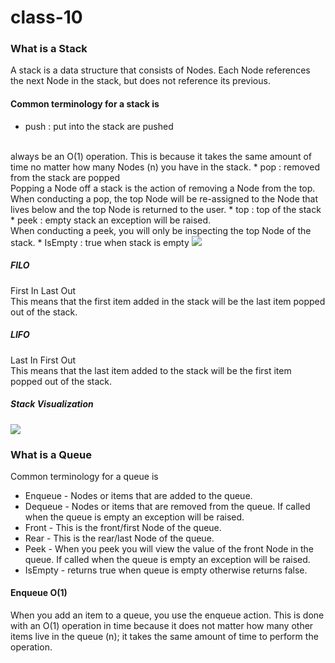 # class-10

### What is a Stack
A stack is a data structure that consists of Nodes. Each Node references the next Node in the stack, but does not reference its previous.

#### Common terminology for a stack is
* push : put into the stack are pushed
<br>
always be an O(1) operation. This is because it takes the same amount of time no matter how many Nodes (n) you have in the stack.
* pop : removed from the stack are popped
<br>
Popping a Node off a stack is the action of removing a Node from the top. When conducting a pop, the top Node will be re-assigned to the Node that lives below and the top Node is returned to the user.
* top : top of the stack
* peek : empty stack an exception will be raised.
<br>
When conducting a peek, you will only be inspecting the top Node of the stack.
* IsEmpty :  true when stack is empty 

<img src='https://www.tutorialandexample.com/wp-content/uploads/2020/12/Python-Stack-1.png'/>

##### FILO
First In Last Out
<br>
This means that the first item added in the stack will be the last item popped out of the stack.

##### LIFO
Last In First Out
<br>
This means that the last item added to the stack will be the first item popped out of the stack.

##### Stack Visualization

<img src='https://codefellows.github.io/common_curriculum/data_structures_and_algorithms/Code_401/class-10/resources/images/stack1.PNG'/>

### What is a Queue
Common terminology for a queue is

* Enqueue - Nodes or items that are added to the queue.
* Dequeue - Nodes or items that are removed from the queue. If called when the queue is empty an exception will be raised.
* Front - This is the front/first Node of the queue.
* Rear - This is the rear/last Node of the queue.
* Peek - When you peek you will view the value of the front Node in the queue. If called when the queue is empty an exception will be raised.
* IsEmpty - returns true when queue is empty otherwise returns false.

#### Enqueue O(1)
When you add an item to a queue, you use the enqueue action. This is done with an O(1) operation in time because it does not matter how many other items live in the queue (n); it takes the same amount of time to perform the operation.
